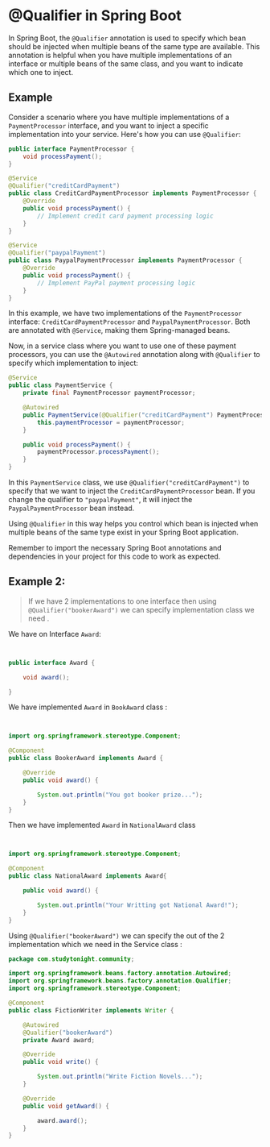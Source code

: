 # @Qualifier in Spring Boot

In Spring Boot, the `@Qualifier` annotation is used to specify which bean should be injected when multiple beans of the same type are available. This annotation is helpful when you have multiple implementations of an interface or multiple beans of the same class, and you want to indicate which one to inject.

## Example

Consider a scenario where you have multiple implementations of a `PaymentProcessor` interface, and you want to inject a specific implementation into your service. Here's how you can use `@Qualifier`:

```java
public interface PaymentProcessor {
    void processPayment();
}

@Service
@Qualifier("creditCardPayment")
public class CreditCardPaymentProcessor implements PaymentProcessor {
    @Override
    public void processPayment() {
        // Implement credit card payment processing logic
    }
}

@Service
@Qualifier("paypalPayment")
public class PaypalPaymentProcessor implements PaymentProcessor {
    @Override
    public void processPayment() {
        // Implement PayPal payment processing logic
    }
}
```

In this example, we have two implementations of the `PaymentProcessor` interface: `CreditCardPaymentProcessor` and `PaypalPaymentProcessor`. Both are annotated with `@Service`, making them Spring-managed beans.

Now, in a service class where you want to use one of these payment processors, you can use the `@Autowired` annotation along with `@Qualifier` to specify which implementation to inject:

```java
@Service
public class PaymentService {
    private final PaymentProcessor paymentProcessor;

    @Autowired
    public PaymentService(@Qualifier("creditCardPayment") PaymentProcessor paymentProcessor) {
        this.paymentProcessor = paymentProcessor;
    }

    public void processPayment() {
        paymentProcessor.processPayment();
    }
}
```

In this `PaymentService` class, we use `@Qualifier("creditCardPayment")` to specify that we want to inject the `CreditCardPaymentProcessor` bean. If you change the qualifier to `"paypalPayment"`, it will inject the `PaypalPaymentProcessor` bean instead.

Using `@Qualifier` in this way helps you control which bean is injected when multiple beans of the same type exist in your Spring Boot application.

Remember to import the necessary Spring Boot annotations and dependencies in your project for this code to work as expected.

## Example 2:

> If we have 2 implementations to one interface then using `@Qualifier("bookerAward")` we can specify implementation class we need .

We have on Interface `Award`:

```Java


public interface Award {

	void award();

}
```

We have implemented `Award` in `BookAward` class :

```Java


import org.springframework.stereotype.Component;

@Component
public class BookerAward implements Award {

	@Override
	public void award() {

		System.out.println("You got booker prize...");
	}
}
```

Then we have implemented `Award` in `NationalAward` class

```Java


import org.springframework.stereotype.Component;

@Component
public class NationalAward implements Award{

	public void award() {

		System.out.println("Your Writting got National Award!");
	}
}
```

Using `@Qualifier("bookerAward")` we can specify the out of the 2 implementation which we need in the Service class :

```Java
package com.studytonight.community;

import org.springframework.beans.factory.annotation.Autowired;
import org.springframework.beans.factory.annotation.Qualifier;
import org.springframework.stereotype.Component;

@Component
public class FictionWriter implements Writer {

	@Autowired
	@Qualifier("bookerAward")
	private Award award;

	@Override
	public void write() {

		System.out.println("Write Fiction Novels...");
	}

	@Override
	public void getAward() {

		award.award();
	}
}
```
